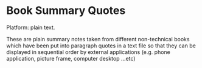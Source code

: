 Book Summary Quotes
===================

Platform: plain text.

These are plain summary notes taken from different non-technical books 
which have been put into paragraph quotes in a text file so that they 
can be displayed in sequential order by external applications (e.g. 
phone application, picture frame, computer desktop ...etc)
